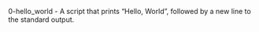 0-hello_world - A  script that prints “Hello, World”, followed by a new line to the standard output.
